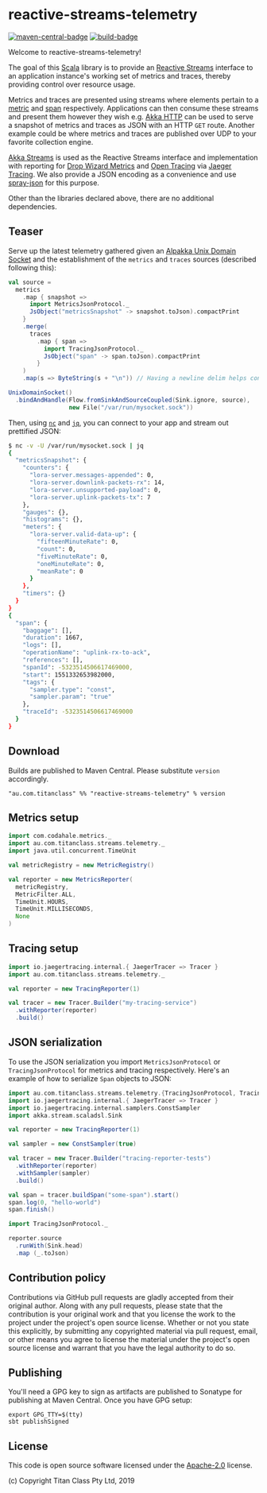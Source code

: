 # reactive-streams-telemetry #

[![maven-central-badge][]][maven-central] [![build-badge][]][build]

[maven-central]:         https://search.maven.org/#search%7Cga%7C1%7Creactive-streams-telemetry
[maven-central-badge]:   https://maven-badges.herokuapp.com/maven-central/au.com.titanclass/reactive-streams-telemetry_2.12/badge.svg
[build]:                 https://circleci.com/gh/titanclass/reactive-streams-telemetry
[build-badge]:           https://circleci.com/gh/titanclass/reactive-streams-telemetry.svg?style=shield

Welcome to reactive-streams-telemetry!

The goal of this [Scala](https://www.scala-lang.org/) library is to provide an [Reactive Streams](http://www.reactive-streams.org/) interface to 
an application instance's working set of metrics and traces, thereby providing control over resource usage. 

Metrics and traces are presented using streams where elements pertain to a [metric](https://metrics.dropwizard.io/3.1.0/manual/core/)
and [span](https://opentracing.io/docs/overview/spans/) respectively. 
Applications can then consume these streams and present them 
however they wish e.g. [Akka HTTP](https://doc.akka.io/docs/akka-http/current/) can be used to serve a snapshot of metrics and traces as JSON
with an HTTP `GET` route. Another example could be where metrics and traces are published
over UDP to your favorite collection engine. 

[Akka Streams](https://doc.akka.io/docs/akka/2.5/stream/)
is used as the Reactive Streams interface and implementation 
with reporting for [Drop Wizard Metrics](https://metrics.dropwizard.io/4.0.0/) and
[Open Tracing](https://opentracing.io/) via [Jaeger Tracing](https://www.jaegertracing.io/). 
We also provide a JSON encoding as a convenience and use [spray-json](https://github.com/spray/spray-json) 
for this purpose.

Other than the libraries declared above, there are no additional dependencies.

## Teaser

Serve up the latest telemetry gathered given an [Alpakka Unix Domain Socket](https://doc.akka.io/docs/alpakka/current/unix-domain-socket.html) 
and the establishment of the `metrics` and `traces` sources (described following this):

```scala
val source =
  metrics
    .map { snapshot =>
      import MetricsJsonProtocol._
      JsObject("metricsSnapshot" -> snapshot.toJson).compactPrint
    }
    .merge(
      traces
        .map { span =>
          import TracingJsonProtocol._
          JsObject("span" -> span.toJson).compactPrint
        }
    )
    .map(s => ByteString(s + "\n")) // Having a newline delim helps consumers such as 'jq' to parse it

UnixDomainSocket()
  .bindAndHandle(Flow.fromSinkAndSourceCoupled(Sink.ignore, source),
                 new File("/var/run/mysocket.sock"))
```

Then, using [`nc`](https://linux.die.net/man/1/nc) and [`jq`](https://stedolan.github.io/jq/manual/), 
you can connect to your app and stream out prettified JSON:

```bash
$ nc -v -U /var/run/mysocket.sock | jq
{
  "metricsSnapshot": {
    "counters": {
      "lora-server.messages-appended": 0,
      "lora-server.downlink-packets-rx": 14,
      "lora-server.unsupported-payload": 0,
      "lora-server.uplink-packets-tx": 7
    },
    "gauges": {},
    "histograms": {},
    "meters": {
      "lora-server.valid-data-up": {
        "fifteenMinuteRate": 0,
        "count": 0,
        "fiveMinuteRate": 0,
        "oneMinuteRate": 0,
        "meanRate": 0
      }
    },
    "timers": {}
  }
}
{
  "span": {
    "baggage": [],
    "duration": 1667,
    "logs": [],
    "operationName": "uplink-rx-to-ack",
    "references": [],
    "spanId": -5323514506617469000,
    "start": 1551332653982000,
    "tags": {
      "sampler.type": "const",
      "sampler.param": "true"
    },
    "traceId": -5323514506617469000
  }
}
```

## Download

Builds are published to Maven Central. Please substitute `version` accordingly.

```
"au.com.titanclass" %% "reactive-streams-telemetry" % version
```

## Metrics setup

```scala
import com.codahale.metrics._
import au.com.titanclass.streams.telemetry._
import java.util.concurrent.TimeUnit

val metricRegistry = new MetricRegistry()

val reporter = new MetricsReporter(
  metricRegistry,
  MetricFilter.ALL,
  TimeUnit.HOURS,
  TimeUnit.MILLISECONDS,
  None
)
```

## Tracing setup

```scala
import io.jaegertracing.internal.{ JaegerTracer => Tracer }
import au.com.titanclass.streams.telemetry._

val reporter = new TracingReporter(1)

val tracer = new Tracer.Builder("my-tracing-service")
  .withReporter(reporter)
  .build()
```

## JSON serialization

To use the JSON serialization you import `MetricsJsonProtocol` or `TracingJsonProtocol` for metrics
and tracing respectively. Here's an example of how to serialize `Span` objects to JSON:

```scala
import au.com.titanclass.streams.telemetry.{TracingJsonProtocol, TracingReporter}
import io.jaegertracing.internal.{ JaegerTracer => Tracer }
import io.jaegertracing.internal.samplers.ConstSampler
import akka.stream.scaladsl.Sink

val reporter = new TracingReporter(1)

val sampler = new ConstSampler(true)

val tracer = new Tracer.Builder("tracing-reporter-tests")
  .withReporter(reporter)
  .withSampler(sampler)
  .build()

val span = tracer.buildSpan("some-span").start()
span.log(0, "hello-world")
span.finish()

import TracingJsonProtocol._

reporter.source
  .runWith(Sink.head)
  .map (_.toJson)
```

## Contribution policy ##

Contributions via GitHub pull requests are gladly accepted from their original author. Along with
any pull requests, please state that the contribution is your original work and that you license
the work to the project under the project's open source license. Whether or not you state this
explicitly, by submitting any copyrighted material via pull request, email, or other means you
agree to license the material under the project's open source license and warrant that you have the
legal authority to do so.

## Publishing ##

You'll need a GPG key to sign as artifacts are published to Sonatype for publishing at Maven Central.
Once you have GPG setup:

```
export GPG_TTY=$(tty)
sbt publishSigned
```

## License ##

This code is open source software licensed under the
[Apache-2.0](http://www.apache.org/licenses/LICENSE-2.0) license.

(c) Copyright Titan Class Pty Ltd, 2019